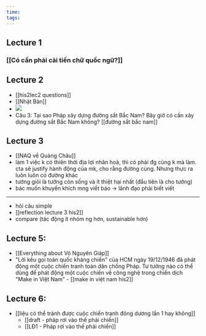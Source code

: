 ```yaml
---
time: 
tags:
---
```

## Lecture 1
### [[Có cần phải cải tiến chữ quốc ngữ?]]
## Lecture 2
- [[his2lec2 questions]]
- [[Nhật Bản]]
- ![](https://i.imgur.com/66oJ7Pi.png)
- Câu 3: Tại sao Pháp xây dựng đường sắt Bắc Nam? Bây giờ có cần xây dựng đường sắt Bắc Nam không? [[đường sắt bắc nam]]

## Lecture 3
- [[NAQ về Quảng Châu]]
- làm 1 việc k có thiên thời địa lợi nhân hoà, thì có phải đg cùng k mà làm. cta sẽ justify hành động của mk, cho rằng đường cùng. Nhưng thực ra luôn luôn có đường khác
- tướng giỏi là tưởng còn sống và ít thiệt hại nhất (đầu tiên là cho tướng)
- bác muốn khuyến khích mng viết báo -> lãnh đạo phải biết viết

---
- hỏi câu simple
- [[reflection lecture 3 his2]]
- compare (tác động ít nhóm ng hơn, sustainable hơn)

## Lecture 5: 
- [[Everything about Võ Nguyên Giáp]]
- "Lời kêu gọi toàn quốc kháng chiến" của HCM ngày 19/12/1946 đã phát động một cuộc chiến tranh toàn dân chống Pháp. Tư tưởng nào có thể dùng để phát động một cuộc chiến về công nghệ trong chiến dịch "Make in Việt Nam" - [[make in việt nam his2]]

## Lecture 6:
- [[liệu có thể tránh được cuộc chiến tranh đông dương lần 1 hay không]]
	- [[draft - pháp rơi vào thế phải chiến]]
	- [[LĐ1 - Pháp rơi vào thế phải chiến]]